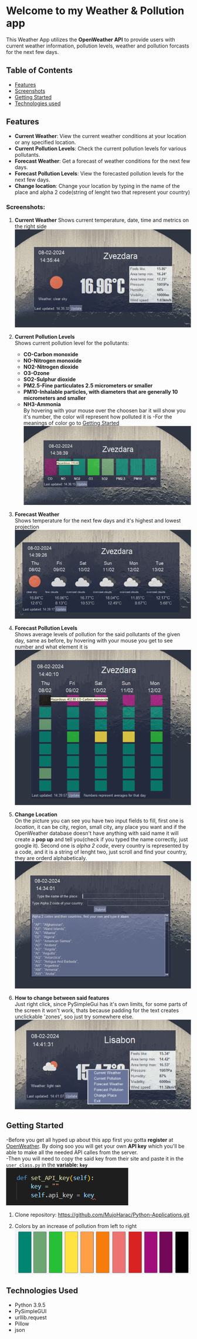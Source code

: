 # Welcome to my Weather & Pollution app

This Weather App utilizes the **OpenWeather API** to provide users with current weather information, pollution levels, weather and pollution forcasts for the next few days.

## Table of Contents
- [Features](#features)
- [Screenshots](#screenshots)
- [Getting Started](#getting-started)
- [Technologies used](#technologies-used)

## Features

- **Current Weather**: View the current weather conditions at your location or any specified location.
- **Current Pollution Levels**: Check the current pollution levels for various pollutants.
- **Forecast Weather**: Get a forecast of weather conditions for the next few days.
- **Forecast Pollution Levels**: View the forecasted pollution levels for the next few days.
- **Change location**: Change your location by typing in the name of the place and alpha 2 code(string of lenght two that represent your country)  
  
### Screenshots:  
  
1. **Current Weather**
Shows current temperature, date, time and metrics on the right side  
![Alt Text](/Weather%20and%20Pollution/Screenshots/current_weather.PNG)  
  
2. **Current Pollution Levels**  
Shows current pollution level for the pollutants:  
    - **CO-Carbon monoxide**  
    - **NO-Nitrogen monoxide**  
    - **NO2-Nitrogen dioxide**  
    - **O3-Ozone**  
    - **SO2-Sulphur dioxide**  
    - **PM2.5-Fine particulates 2.5 micrometers or smaller**  
    - **PM10-Inhalable particles, with diameters that are generally 10 micrometers and smaller**  
    - **NH3-Ammonia**  
By hovering with your mouse over the choosen bar it will show you it's number, the color will represent how polluted it is
-For the meanings of color go to [Getting Started](#getting-started)  
![Alt Text](/Weather%20and%20Pollution/Screenshots/current_pollution.PNG)  
  
3. **Forecast Weather**  
Shows temperature for the next few days and it's highest and lowest projection  
![Alt Text](/Weather%20and%20Pollution/Screenshots/forecast_weather.PNG)  

4. **Forecast Pollution Levels**  
Shows average levels of pollution for the said pollutants of the given day, same as before, by hovering with your mouse you get to see number and what element it is  
![Alt Text](/Weather%20and%20Pollution/Screenshots/forecast_pollution.PNG)  
  
5. **Change Location**  
On the picture you can see you have two input fields to fill, first one is *location*, it can be city, region, small city, any place you want and if the OpenWeather database doesn't have anything with said name it will create a **pop up** and tell you(check if you typed the name correctly, just google it). Second one is *alpha 2 code*, every country is represented by a code, and it is a string of lenght two, just scroll and find your country, they are orderd alphabeticaly.  
![Alt Text](/Weather%20and%20Pollution/Screenshots/change_location.PNG)  
  
6. **How to change between said features**  
Just right click, since PySimpleGui has it's own limits, for some parts of the screen it won't work, thats because padding for the text creates unclickable 'zones', soo just try somewhere else.  
![Alt Text](/Weather%20and%20Pollution/Screenshots/right_click.PNG)  


## Getting Started
-Before you get all hyped up about this app first you gotta **register** at [OpenWeather](https://openweathermap.org/). By doing soo you will get your own **API key** which you'll be able to make all the needed API calles from the server.  
-Then you will need to copy the said key from their site and paste it in the `user_class.py` in the **variable: `key`**
![Alt Text](/Weather%20and%20Pollution/Screenshots/for_API_key.PNG)  
  
1. Clone repository: https://github.com/MujoHarac/Python-Applications.git

2. Colors by an increase of pollution from left to right  
![Alt Text](/Weather%20and%20Pollution/Screenshots/colors_representing_pollution_levels.PNG)



## Technologies Used

- Python 3.9.5
- PySimpleGUI
- urllib.request
- Pillow
- json


